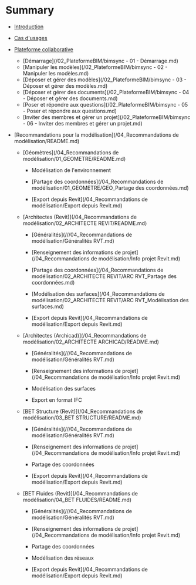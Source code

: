 # Summary

* [Introduction](README.md)
* [Cas d'usages](/03_CasUsages/README.md)
* [Plateforme collaborative](/plateforme-bim.md)
  * [Démarrage](/02_PlateformeBIM/bimsync - 01 - Démarrage.md)
  * [Manipuler les modèles](/02_PlateformeBIM/bimsync - 02 - Manipuler les modèles.md)
  * [Déposer et gérer des modèles](/02_PlateformeBIM/bimsync - 03 - Déposer et gérer des modèles.md)
  * [Déposer et gérer des documents](/02_PlateformeBIM/bimsync - 04 - Déposer et gérer des documents.md)
  * [Poser et répondre aux questions](/02_PlateformeBIM/bimsync - 05 - Poser et répondre aux questions.md)
  * [Inviter des membres et gérer un projet](/02_PlateformeBIM/bimsync - 06 - Inviter des membres et gérer un projet.md)
* [Recommandations pour la modélisation](/04_Recommandations de modélisation/README.md)

  * [Géomètres](/04_Recommandations de modélisation/01_GEOMETRE/README.md)

    * Modélisation de l'environnement

    * [Partage des coordonnées](/04_Recommandations de modélisation/01_GEOMETRE/GEO_Partage des coordonnées.md)

    * [Export depuis Revit](/04_Recommandations de modélisation/Export depuis Revit.md)

  * [Architectes \(Revit\)](/04_Recommandations de modélisation/02_ARCHITECTE REVIT/README.md)

    * [Généralités](///04_Recommandations de modélisation/Généralités RVT.md)

    * [Renseignement des informations de projet](/04_Recommandations de modélisation/Info projet Revit.md)

    * [Partage des coordonnées](/04_Recommandations de modélisation/02_ARCHITECTE REVIT/ARC RVT_Partage des coordonnées.md)

    * [Modélisation des surfaces](/04_Recommandations de modélisation/02_ARCHITECTE REVIT/ARC RVT_Modélisation des surfaces.md)

    * [Export depuis Revit](/04_Recommandations de modélisation/Export depuis Revit.md)

  * [Architectes \(Archicad\)](/04_Recommandations de modélisation/02_ARCHITECTE ARCHICAD/README.md)

    * [Généralités](///04_Recommandations de modélisation/Généralités RVT.md)

    * [Renseignement des informations de projet](/04_Recommandations de modélisation/Info projet Revit.md)

    * Modélisation des surfaces

    * Export en format IFC

  * [BET Structure \(Revit\)](/04_Recommandations de modélisation/03_BET STRUCTURE/README.md)

    * [Généralités](///04_Recommandations de modélisation/Généralités RVT.md)

    * [Renseignement des informations de projet](/04_Recommandations de modélisation/Info projet Revit.md)

    * Partage des coordonnées

    * [Export depuis Revit](/04_Recommandations de modélisation/Export depuis Revit.md)

  * [BET Fluides \(Revit\)](/04_Recommandations de modélisation/04_BET FLUIDES/README.md)

    * [Généralités](///04_Recommandations de modélisation/Généralités RVT.md)

    * [Renseignement des informations de projet](/04_Recommandations de modélisation/Info projet Revit.md)

    * Partage des coordonnées

    * Modélisation des réseaux

    * [Export depuis Revit](/04_Recommandations de modélisation/Export depuis Revit.md)



